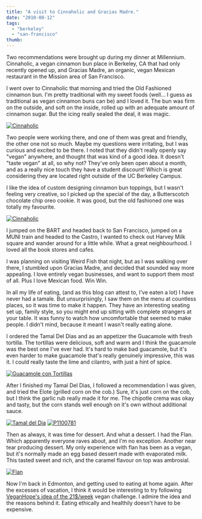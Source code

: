 ```yaml
---
title: "A visit to Cinnaholic and Gracias Madre."
date: "2010-08-12"
tags:
  - "berkeley"
  - "san-francisco"
thumb:
---
```


Two recommendations were brought up during my dinner at Millennium. Cinnaholic, a vegan cinnamon bun place in Berkeley, CA that had only recently opened up, and Gracias Madre, an organic, vegan Mexican restaurant in the Mission area of San Francisco.  


I went over to Cinnaholic that morning and tried the Old Fashioned cinnamon bun. I'm pretty traditional with my sweet foods (well... I guess as traditional as vegan cinnamon buns can be) and I loved it. The bun was firm on the outside, and soft on the inside, rolled up with an adequate amount of cinnamon sugar. But the icing really sealed the deal, it was magic.  


[![Cinnaholic](images/4878591856_25669f2d45.jpg)](http://www.flickr.com/photos/prairiev/4878591856/ "Cinnaholic by MeShellG, on Flickr")


Two people were working there, and one of them was great and friendly, the other one not so much. Maybe my questions were irritating, but I was curious and excited to be there. I noted that they didn't really openly say "vegan" anywhere, and thought that was kind of a good idea. It doesn't "taste vegan" at all, so why not? They've only been open about a month, and as a really nice touch they have a student discount! Which is great considering they are located right outside of the UC Berkeley Campus.  

I like the idea of custom designing cinnamon bun toppings, but I wasn't feeling very creative, so I picked up the special of the day, a Butterscotch chocolate chip oreo cookie. It was good, but the old fashioned one was totally my favourite.  


[![Cinnaholic](images/4878592114_b54f0393ee.jpg)](http://www.flickr.com/photos/prairiev/4878592114/ "Cinnaholic by MeShellG, on Flickr")


I jumped on the BART and headed back to San Francisco, jumped on a MUNI train and headed to the Castro, I wanted to check out Harvey Milk square and wander around for a little while. What a great neighbourhood. I loved all the book stores and cafes.  

I was planning on visiting Weird Fish that night, but as I was walking over there, I stumbled upon Gracias Madre, and decided that sounded way more appealing. I love entirely vegan businesses, and want to support them most of all. Plus I love Mexican food. Win Win.  

In all my life of eating, (and as this blog can attest to, I've eaten a lot) I have never had a tamale. But unsurprisingly, I saw them on the menu at countless places, so it was time to make it happen. They have an interesting seating set up, family style, so you might end up sitting with complete strangers at your table. It was funny to watch how uncomfortable that seemed to make people. I didn't mind, because it meant I wasn't really eating alone.  

I ordered the Tamal Del Dias and as an appetizer the Guacamole with fresh tortilla. The tortillas were delicious, soft and warm and I think the guacamole was the best one I've ever had. It's hard to make bad guacamole, but it's even harder to make guacamole that's really genuinely impressive, this was it. I could really taste the lime and cilantro, with just a hint of spice.  


[![Guacamole con Tortillas](images/4886166634_7bd84f22f2.jpg)](http://www.flickr.com/photos/prairiev/4886166634/ "Guacamole con Tortillas by MeShellG, on Flickr")


After I finished my Tamal Del Dias, I followed a recommendation I was given, and tried the Elote (grilled corn on the cob.) Sure, it's just corn on the cob, but I think the garlic rub really made it for me. The chipotle crema was okay and tasty, but the corn stands well enough on it's own without additional sauce.  


[![Tamal del Dia](images/4885563299_0489fe467f_m.jpg)](http://www.flickr.com/photos/prairiev/4885563299/ "Tamal del Dia by MeShellG, on Flickr") [![P1100781](images/4877982933_d8a6ee7349_m.jpg)](http://www.flickr.com/photos/prairiev/4877982933/ "P1100781 by MeShellG, on Flickr")


Then as always, it was time for dessert. And what a dessert. I had the Flan. Which apparently everyone raves about, and I'm no exception. Another near tear producing dessert. My only experience with flan has been as a vegan, but it's normally made an egg based dessert made with evaporated milk. This tasted sweet and rich, and the caramel flavour on top was ambrosial.  


[![Flan](images/4878592260_df3c0aa9bb.jpg)](http://www.flickr.com/photos/prairiev/4878592260/ "Flan by MeShellG, on Flickr")


Now I'm back in Edmonton, and getting used to eating at home again. After the excesses of vacation, I think it would be interesting to try following [VeganHope's idea of the 21$/week](http://veganhope.com/2010/08/02/21-dollar-week-challenge/) vegan challenge. I admire the idea and the reasons behind it. Eating ethically and healthily doesn't have to be expensive.
